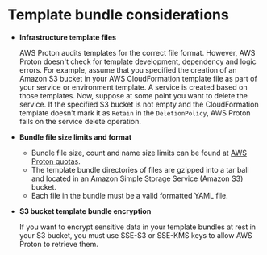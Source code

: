 # Template bundle considerations<a name="template-considerations"></a>


+ **Infrastructure template files**

  AWS Proton audits templates for the correct file format\. However, AWS Proton doesn't check for template development, dependency and logic errors\. For example, assume that you specified the creation of an Amazon S3 bucket in your AWS CloudFormation template file as part of your service or environment template\. A service is created based on those templates\. Now, suppose at some point you want to delete the service\. If the specified S3 bucket is not empty and the CloudFormation template doesn't mark it as `Retain` in the `DeletionPolicy`, AWS Proton fails on the service delete operation\.
+ **Bundle file size limits and format**
  + Bundle file size, count and name size limits can be found at [AWS Proton quotas](ag-limits.md)\.
  + The template bundle directories of files are gzipped into a tar ball and located in an Amazon Simple Storage Service \(Amazon S3\) bucket\.
  + Each file in the bundle must be a valid formatted YAML file\.
+ **S3 bucket template bundle encryption**

  If you want to encrypt sensitive data in your template bundles at rest in your S3 bucket, you must use SSE\-S3 or SSE\-KMS keys to allow AWS Proton to retrieve them\.